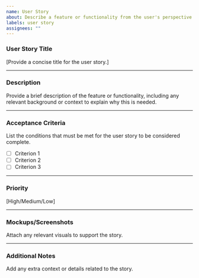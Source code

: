```yaml
---
name: User Story
about: Describe a feature or functionality from the user's perspective
labels: user story
assignees: ""
---
```


### **User Story Title**

[Provide a concise title for the user story.]

---

### **Description**

Provide a brief description of the feature or functionality, including any relevant background or context to explain why this is needed.

---

### **Acceptance Criteria**

List the conditions that must be met for the user story to be considered complete.

- [ ] Criterion 1
- [ ] Criterion 2
- [ ] Criterion 3

---

### **Priority**

[High/Medium/Low]

---

### **Mockups/Screenshots**

Attach any relevant visuals to support the story.

---

### **Additional Notes**

Add any extra context or details related to the story.
